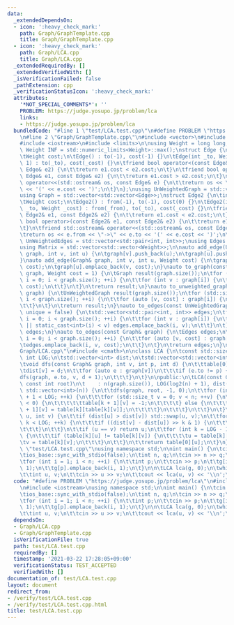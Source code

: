 ```yaml
---
data:
  _extendedDependsOn:
  - icon: ':heavy_check_mark:'
    path: Graph/GraphTemplate.cpp
    title: Graph/GraphTemplate.cpp
  - icon: ':heavy_check_mark:'
    path: Graph/LCA.cpp
    title: Graph/LCA.cpp
  _extendedRequiredBy: []
  _extendedVerifiedWith: []
  _isVerificationFailed: false
  _pathExtension: cpp
  _verificationStatusIcon: ':heavy_check_mark:'
  attributes:
    '*NOT_SPECIAL_COMMENTS*': ''
    PROBLEM: https://judge.yosupo.jp/problem/lca
    links:
    - https://judge.yosupo.jp/problem/lca
  bundledCode: "#line 1 \"test/LCA.test.cpp\"\n#define PROBLEM \"https://judge.yosupo.jp/problem/lca\"\
    \n#line 2 \"Graph/GraphTemplate.cpp\"\n#include <vector>\n#include <utility>\n\
    #include <iostream>\n#include <limits>\n\nusing Weight = long long;\nconstexpr\
    \ Weight INF = std::numeric_limits<Weight>::max();\nstruct Edge {\n\tint to;\n\
    \tWeight cost;\n\tEdge() : to(-1), cost(-1) {}\n\tEdge(int _to, Weight _cost =\
    \ 1) : to(_to), cost(_cost) {}\n\tfriend bool operator<(const Edge& e1, const\
    \ Edge& e2) {\n\t\treturn e1.cost < e2.cost;\n\t}\n\tfriend bool operator>(const\
    \ Edge& e1, const Edge& e2) {\n\t\treturn e1.cost > e2.cost;\n\t}\n\tfriend std::ostream&\
    \ operator<<(std::ostream& os, const Edge& e) {\n\t\treturn os << \"->\" << e.to\
    \ << '(' << e.cost << ')';\n\t}\n};\nusing UnWeightedGraph = std::vector<std::vector<int>>;\n\
    using Graph = std::vector<std::vector<Edge>>;\nstruct Edge2 {\n\tint from, to;\n\
    \tWeight cost;\n\tEdge2() : from(-1), to(-1), cost(0) {}\n\tEdge2(int _from, int\
    \ _to, Weight _cost) : from(_from), to(_to), cost(_cost) {}\n\tfriend bool operator<(const\
    \ Edge2& e1, const Edge2& e2) {\n\t\treturn e1.cost < e2.cost;\n\t}\n\tfriend\
    \ bool operator>(const Edge2& e1, const Edge2& e2) {\n\t\treturn e1.cost > e2.cost;\n\
    \t}\n\tfriend std::ostream& operator<<(std::ostream& os, const Edge2& e) {\n\t\
    \treturn os << e.from << \"->\" << e.to << '(' << e.cost << ')';\n\t}\n};\nusing\
    \ UnWeightedEdges = std::vector<std::pair<int, int>>;\nusing Edges = std::vector<Edge2>;\n\
    using Matrix = std::vector<std::vector<Weight>>;\n\nauto add_edge(UnWeightedGraph&\
    \ graph, int v, int u) {\n\tgraph[v].push_back(u);\n\tgraph[u].push_back(v);\n\
    }\nauto add_edge(Graph& graph, int v, int u, Weight cost) {\n\tgraph[v].emplace_back(u,\
    \ cost);\n\tgraph[u].emplace_back(v, cost);\n}\nauto to_graph(const UnWeightedGraph&\
    \ graph, Weight cost = 1) {\n\tGraph result(graph.size());\n\tfor (std::size_t\
    \ i = 0; i < graph.size(); ++i) {\n\t\tfor (int v : graph[i]) {\n\t\t\tresult[i].emplace_back(v,\
    \ cost);\n\t\t}\n\t}\n\treturn result;\n}\nauto to_unweighted_graph(const Graph&\
    \ graph) {\n\tUnWeightedGraph result(graph.size());\n\tfor (std::size_t i = 0;\
    \ i < graph.size(); ++i) {\n\t\tfor (auto [v, cost] : graph[i]) {\n\t\t\tresult[i].push_back(v);\n\
    \t\t}\n\t}\n\treturn result;\n}\nauto to_edges(const UnWeightedGraph& graph, bool\
    \ unique = false) {\n\tstd::vector<std::pair<int, int>> edges;\n\tfor (std::size_t\
    \ i = 0; i < graph.size(); ++i) {\n\t\tfor (int v : graph[i]) {\n\t\t\tif (!unique\
    \ || static_cast<int>(i) < v) edges.emplace_back(i, v);\n\t\t}\n\t}\n\treturn\
    \ edges;\n}\nauto to_edges(const Graph& graph) {\n\tEdges edges;\n\tfor (std::size_t\
    \ i = 0; i < graph.size(); ++i) {\n\t\tfor (auto [v, cost] : graph[i]) {\n\t\t\
    \tedges.emplace_back(i, v, cost);\n\t\t}\n\t}\n\treturn edges;\n}\n#line 5 \"\
    Graph/LCA.cpp\"\n#include <cmath>\n\nclass LCA {\n\tconst std::size_t n;\n\tconst\
    \ int LOG;\n\tstd::vector<int> dist;\n\tstd::vector<std::vector<int>> table;\n\
    \tvoid dfs(const Graph& graph, int v, int p, int d) {\n\t\ttable[0][v] = p;\n\t\
    \tdist[v] = d;\n\t\tfor (auto e : graph[v])\n\t\t\tif (e.to != p) {\n\t\t\t\t\
    dfs(graph, e.to, v, d + 1);\n\t\t\t}\n\t}\n\npublic:\n\tLCA(const Graph& graph,\
    \ const int root)\n\t    : n(graph.size()), LOG(log2(n) + 1), dist(n), table(LOG,\
    \ std::vector<int>(n)) {\n\t\tdfs(graph, root, -1, 0);\n\t\tfor (int k = 0; k\
    \ + 1 < LOG; ++k) {\n\t\t\tfor (std::size_t v = 0; v < n; ++v) {\n\t\t\t\tif (table[k][v]\
    \ < 0) {\n\t\t\t\t\ttable[k + 1][v] = -1;\n\t\t\t\t} else {\n\t\t\t\t\ttable[k\
    \ + 1][v] = table[k][table[k][v]];\n\t\t\t\t}\n\t\t\t}\n\t\t}\n\t}\n\tint operator()(int\
    \ u, int v) {\n\t\tif (dist[u] > dist[v]) std::swap(u, v);\n\t\tfor (int k = 0;\
    \ k < LOG; ++k) {\n\t\t\tif ((dist[v] - dist[u]) >> k & 1) {\n\t\t\t\tv = table[k][v];\n\
    \t\t\t}\n\t\t}\n\t\tif (u == v) return u;\n\t\tfor (int k = LOG - 1; k >= 0; --k)\
    \ {\n\t\t\tif (table[k][u] != table[k][v]) {\n\t\t\t\tu = table[k][u];\n\t\t\t\
    \tv = table[k][v];\n\t\t\t}\n\t\t}\n\t\treturn table[0][u];\n\t}\n};\n#line 4\
    \ \"test/LCA.test.cpp\"\nusing namespace std;\n\nint main() {\n\tcin.tie(nullptr);\n\
    \tios_base::sync_with_stdio(false);\n\tint n, q;\n\tcin >> n >> q;\n\tGraph g(n);\n\
    \tfor (int i = 1; i < n; ++i) {\n\t\tint p;\n\t\tcin >> p;\n\t\tg[i].emplace_back(p,\
    \ 1);\n\t\tg[p].emplace_back(i, 1);\n\t}\n\n\tLCA lca(g, 0);\n\twhile (q--) {\n\
    \t\tint u, v;\n\t\tcin >> u >> v;\n\t\tcout << lca(u, v) << '\\n';\n\t}\n}\n"
  code: "#define PROBLEM \"https://judge.yosupo.jp/problem/lca\"\n#include \"./../Graph/LCA.cpp\"\
    \n#include <iostream>\nusing namespace std;\n\nint main() {\n\tcin.tie(nullptr);\n\
    \tios_base::sync_with_stdio(false);\n\tint n, q;\n\tcin >> n >> q;\n\tGraph g(n);\n\
    \tfor (int i = 1; i < n; ++i) {\n\t\tint p;\n\t\tcin >> p;\n\t\tg[i].emplace_back(p,\
    \ 1);\n\t\tg[p].emplace_back(i, 1);\n\t}\n\n\tLCA lca(g, 0);\n\twhile (q--) {\n\
    \t\tint u, v;\n\t\tcin >> u >> v;\n\t\tcout << lca(u, v) << '\\n';\n\t}\n}"
  dependsOn:
  - Graph/LCA.cpp
  - Graph/GraphTemplate.cpp
  isVerificationFile: true
  path: test/LCA.test.cpp
  requiredBy: []
  timestamp: '2021-03-22 17:28:05+09:00'
  verificationStatus: TEST_ACCEPTED
  verifiedWith: []
documentation_of: test/LCA.test.cpp
layout: document
redirect_from:
- /verify/test/LCA.test.cpp
- /verify/test/LCA.test.cpp.html
title: test/LCA.test.cpp
---
```

